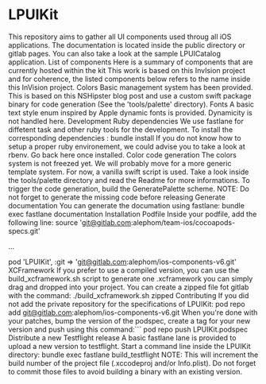 # LPUIKit


This repository aims to gather all UI components used throug all iOS applications.
The documentation is located inside the public directory or gitlab pages.
You can also take a look at the sample LPUICatalog application.
List of components
Here is a summary of components that are currently hosted within the kit
This work is based on this InvIsion project and for coherence, the listed components below refers to the name inside this InVision project.
Colors
Basic management system has been provided. This is based on this NSHipster blog post and use a custom swift package binary for code generation (See the 'tools/palette' directory).
Fonts
A basic text style enum inspired by Apple dynamic fonts is provided. Dynamicity is not handled here.
Development
Ruby dependencies
We use fastlane for diffetent task and other ruby tools for the development. To install the corresponding dependencies :
bundle install
If you do not know how to setup a proper ruby environement, we could advise you to take a look at rbenv. Go back here once installed.
Color code generation
The colors system is not freezed yet. We will probably move for a more generic template system. For now, a vanilla swift script is used. Take a look inside the tools/palette directory and read the Readme for more informations.
To trigger the code generation, build the GeneratePalette scheme.
NOTE: Do not forget to generate the missing code before releasing
Generate documentation
You can generate the documation using fastlane:
bundle exec fastlane documentation
Installation
Podfile
Inside your podfile, add the following line:
source 'git@gitlab.com:alephom/team-ios/cocoapods-specs.git'

...

pod 'LPUIKit', :git => 'git@gitlab.com:alephom/ios-components-v6.git'
XCFramework
If you prefer to use a compiled version, you can use the build_xcframework.sh script to generate one .xcframework you can simply drag and dropped into your project.
You can create a zipped file fot gitlab with the command:
./build_xcframework.sh zipped
Contributing
If you did not add the private repository for the specifications of LPUIKit:
pod repo add <a name like LyfPay-Specs> git@gitlab.com:alephom/ios-components-v6.git
When you're done with your patches, bump the version of the podspec, create a tag for your new version and push using this command:```
pod repo push <a name like LyfPay-Specs> LPUIKit.podspec
Distribute a new Testflight release
A basic fastlane lane is provided to upload a new version to testflight.
Start a command line inside the LPUIKit directory:
bundle exec fastlane build_testflight
NOTE: This will increment the build number of the project file (.xccodeproj and/or Info.plist). Do not forget to commit those files to avoid building a binary with an existing version.
    
